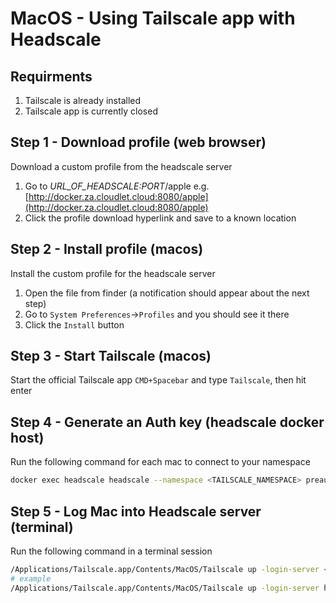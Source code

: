 # MacOS - Using Tailscale app with Headscale

## Requirments

1. Tailscale is already installed
2. Tailscale app is currently closed

## Step 1 - Download profile (web browser)
Download a custom profile from the headscale server
1. Go to *URL_OF_HEADSCALE:PORT*/apple
    e.g. [http://docker.za.cloudlet.cloud:8080/apple](http://docker.za.cloudlet.cloud:8080/apple)
2. Click the profile download hyperlink and save to a known location

## Step 2 - Install profile (macos)
Install the custom profile for the headscale server
1. Open the file from finder (a notification should appear about the next step)
2. Go to `System Preferences`->`Profiles` and you should see it there
3. Click the `Install` button

## Step 3 - Start Tailscale (macos)
Start the official Tailscale app
`CMD+Spacebar` and type `Tailscale`, then hit enter

## Step 4 - Generate an Auth key (headscale docker host)
Run the following command for each mac to connect to your namespace
```bash
docker exec headscale headscale --namespace <TAILSCALE_NAMESPACE> preauthkeys create --reusable --expiration 24h
```

## Step 5 - Log Mac into Headscale server (terminal)

Run the following command in a terminal session
```bash
/Applications/Tailscale.app/Contents/MacOS/Tailscale up -login-server <URL_OF_HEADSCALE:PORT> --accept-routes --authkey <AUTHKEY_GENERATED_ON_TAILSCALE_SERVER>
# example
/Applications/Tailscale.app/Contents/MacOS/Tailscale up -login-server http://docker.za.cloudlet.cloud:8080 --accept-routes --authkey 23a6cd86968c00a79a220e48100efa144f7e7868c729dba7
```

